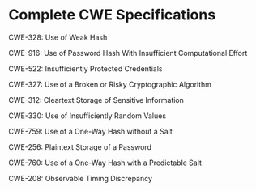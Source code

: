 

# Complete CWE Specifications

CWE-328: Use of Weak Hash

CWE-916: Use of Password Hash With Insufficient Computational Effort

CWE-522: Insufficiently Protected Credentials

CWE-327: Use of a Broken or Risky Cryptographic Algorithm

CWE-312: Cleartext Storage of Sensitive Information

CWE-330: Use of Insufficiently Random Values

CWE-759: Use of a One-Way Hash without a Salt

CWE-256: Plaintext Storage of a Password

CWE-760: Use of a One-Way Hash with a Predictable Salt

CWE-208: Observable Timing Discrepancy